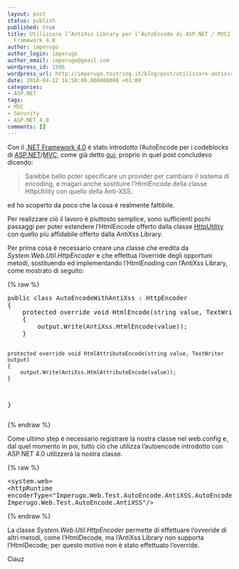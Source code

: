 ```yaml
---
layout: post
status: publish
published: true
title: Utilizzare l’AntiXss Library per l’AutoEncode di ASP.NET / MVC2 con il .NET
  Framework 4.0
author: imperugo
author_login: imperugo
author_email: imperugo@gmail.com
wordpress_id: 1506
wordpress_url: http://imperugo.tostring.it/blog/post/utilizzare-antixss-library-autoencode-di-aspnet-mvc2-con-il-net-framework-4/
date: 2010-04-12 16:50:00.000000000 +01:00
categories:
- ASP.NET
tags:
- MVC
- Security
- ASP.NET 4.0
comments: []
---
```

<p>Con il <a title=".NET Framework 4.0" href="http://imperugo.tostring.it/tags/archive/.net+framework+4.0" target="_blank">.NET Framework 4.0</a> è stato introdotto l’AutoEncode per i codeblocks di <a title="ASP.NET" href="http://imperugo.tostring.it/categories/archive/ASP.NET" target="_blank">ASP.NET</a>/<a title="Category: MVC" href="http://tostring.it/Categories/Archive/MVC" target="_blank">MVC</a>, come già detto <a title="AutoEncode in ASP.NET 4.0" href="http://tostring.it/blog/post/autoencode-in-aspnet-40" target="_blank">qui</a>; proprio in quel post concludevo dicendo:</p>  <blockquote>   <p>Sarebbe bello poter specificare un provider per cambiare il sistema di encoding, e magari anche sostituire l’HtmlEncode della classe HttpUtility con quello della Anti-XSS.</p> </blockquote>  <p>ed ho scoperto da poco che la cosa è realmente fattibile.</p>  <p>Per realizzare ciò il lavoro è piuttosto semplice, sono sufficienti pochi passaggi per poter estendere l’HtmlEncode offerto dalla classe <a title="HttpUtility Calss" href="http://msdn.microsoft.com/en-us/library/system.web.httputility.aspx" rel="nofollow" target="_blank">HttpUtility</a> con quello più affidabile offerto dalla AntiXss Library.</p>  <p>Per prima cosa è necessario creare una classe che eredita da <em>System.Web.Util.HttpEncoder</em> e che effettua l’override degli opportuni metodi, sostituendo ed implementando l’HtmlEnoding con l’AntiXss Library, come mostrato di seguito:</p>  {% raw %}<pre class="brush: csharp; ruler: true;">public class AutoEncodeWithAntiXss : HttpEncoder
{
    protected override void HtmlEncode(string value, TextWriter output)
    {
        output.Write(AntiXss.HtmlEncode(value));
    }

    protected override void HtmlAttributeEncode(string value, TextWriter output)
    {
        output.Write(AntiXss.HtmlAttributeEncode(value));
    }
}</pre>{% endraw %}

<p>Come ultimo step è necessario registrare la nostra classe nel web.config e, dal quel momento in poi, tutto ciò che utilizza l’autoencode introdotto con ASP.NET 4.0 utilizzerà la nostra classe.</p>

{% raw %}<pre class="brush: xml; ruler: true;">&lt;system.web&gt;
    &lt;httpRuntime encoderType=&quot;Imperugo.Web.Test.AutoEncode.AntiXSS.AutoEncodeWithAntiXss, Imperugo.Web.Test.AutoEncode.AntiXSS&quot;/&gt;</pre>{% endraw %}

<p>La classe <em>System.Web.Util.HttpEncoder</em> permette di effettuare l’ovveride di altri metodi, come l’HtmlDecode, ma l’AntiXss Library non supporta l’HtmlDecode; per questo motivo non è stato effettuato l’override. </p>

<p>Ciauz</p>
